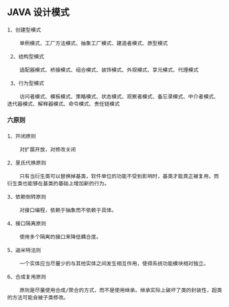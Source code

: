 
##   JAVA 设计模式
    
    1、创建型模式
        
        单例模式、工厂方法模式、抽象工厂模式、建造者模式、原型模式
        
     2、结构型模式
     
        适配器模式、桥接模式、组合模式、装饰模式、外观模式、享元模式、代理模式
        
     3、行为型模式
     
        访问者模式、模板模式、策略模式、状态模式、观察者模式、备忘录模式、中介者模式、迭代器模式、解释器模式、命令模式、责任链模式

#### 六原则
    
    1、开闭原则
        
        对扩展开放，对修改关闭
        
    2、里氏代换原则
        
        只有当衍生类可以替换掉基类，软件单位的功能不受到影响时，基类才能真正被复用，而衍生类也能够在基类的基础上增加新的行为。

    3、依赖倒转原则
        
        对接口编程，依赖于抽象而不依赖于具体。

    4、接口隔离原则

        使用多个隔离的接口来降低耦合度。

    5、迪米特法则
        
        一个实体应当尽量少的与其他实体之间发生相互作用，使得系统功能模块相对独立。

    6、合成复用原则
        
        原则是尽量使用合成/聚合的方式，而不是使用继承。继承实际上破坏了类的封装性，超类的方法可能会被子类修改。


